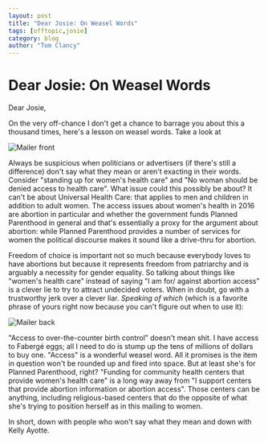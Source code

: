 ```yaml
---
layout: post
title: "Dear Josie: On Weasel Words"
tags: [offtopic,josie]
category: blog
author: "Tom Clancy"
---
```


# Dear Josie: On Weasel Words

Dear Josie,

On the very off-chance I don't get a chance to barrage you about this a thousand times, here's a lesson on weasel words. Take a look at 

![Mailer front](/static/thoughts/kelly-front.jpg)

Always be suspicious when politicians or advertisers (if there's still a difference) don't say what they mean or aren't exacting in their words. Consider "standing up for women's health care" and "No woman should be denied access to health care". What issue could this possibly be about? It can't be about Universal Health Care: that applies to men and children in addition to adult women. The access issues about women's health in 2016 are abortion in particular and whether the government funds Planned Parenthood in general and that's essentially a proxy for the argument about abortion: while Planned Parenthood provides a number of services for women the political discourse makes it sound like a drive-thru for abortion. 

Freedom of choice is important not so much because everybody loves to have abortions but because it represents freedom from patriarchy and is arguably a necessity for gender equality. So talking about things like "women's health care" instead of saying "I am for/ against abortion access" is a clever lie to try to attract undecided voters. When in doubt, go with a trustworthy jerk over a clever liar. *Speaking of which* (which is a favorite phrase of yours right now because you can't figure out when to use it):

![Mailer back](/static/thoughts/kelly-back.jpg)

"Access to over-the-counter birth control" doesn't mean shit. I have access to Fabergé eggs; all I need to do is stump up the tens of millions of dollars to buy one. "Access" is a wonderful weasel word. All it promises is the item in question won't be rounded up and fired into space. But at least she's for Planned Parenthood, right? "Funding for community health centers that provide women's health care" is a long way away from "I support centers that provide abortion information or abortion access". Those centers can be anything, including religious-based centers that do the opposite of what she's trying to position herself as in this mailing to women.

In short, down with people who won't say what they mean and down with Kelly Ayotte.
